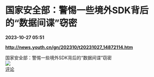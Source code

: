 # 国家安全部：警惕一些境外SDK背后的“数据间谍”窃密

**2023-10-27 05:51**

**http://news.youth.cn/gn/202310/t20231027_14872114.htm**

国家安全部：警惕一些境外SDK背后的“数据间谍”窃密  
![](https://img3.chouti.com/CHOUTI_20231027/2F9215AA46FA4FAB9FA2DE837E3683F0_W479H479.jpeg)  
[评论](https://m.chouti.com/link/40418315)